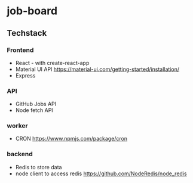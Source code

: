 # job-board

## Techstack

### Frontend
* React - with create-react-app
* Material UI API https://material-ui.com/getting-started/installation/
* Express 

### API
* GitHub Jobs API 
* Node fetch API

### worker
* CRON https://www.npmjs.com/package/cron

### backend
* Redis to store data 
* node client to access redis https://github.com/NodeRedis/node_redis